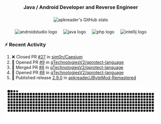 <h3 align="center">Java / Android Developer and Reverse Engineer</h3>

###
<div align="center">
  <img src="https://github-readme-stats-sigma-nine-45.vercel.app/api?username=apkreader&show_icons=true&theme=transparent" alt="apkreader's GitHub stats">
</div>

###

<div align="center">
  <img src="https://cdn.jsdelivr.net/gh/devicons/devicon/icons/androidstudio/androidstudio-original.svg" height="30" alt="androidstudio logo"  />
  <img width="12" />
  <img src="https://cdn.jsdelivr.net/gh/devicons/devicon/icons/java/java-original.svg" height="30" alt="java logo"  />
  <img width="12" />
  <img src="https://cdn.jsdelivr.net/gh/devicons/devicon/icons/php/php-original.svg" height="30" alt="php logo"  />
  <img width="12" />
  <img src="https://cdn.jsdelivr.net/gh/devicons/devicon/icons/intellij/intellij-original.svg" height="30" alt="intellij logo"  />
</div>

### :zap: Recent Activity
<!--START_SECTION:activity-->
1. ❌ Closed PR [#27](https://github.com/sim0n/Caesium/pull/27) in [sim0n/Caesium](https://github.com/sim0n/Caesium)
2. 💪 Opened PR [#9](https://github.com/qTechnologiesV2/qprotect-language/pull/9) in [qTechnologiesV2/qprotect-language](https://github.com/qTechnologiesV2/qprotect-language)
3. 🎉 Merged PR [#8](https://github.com/qTechnologiesV2/qprotect-language/pull/8) in [qTechnologiesV2/qprotect-language](https://github.com/qTechnologiesV2/qprotect-language)
4. 💪 Opened PR [#8](https://github.com/qTechnologiesV2/qprotect-language/pull/8) in [qTechnologiesV2/qprotect-language](https://github.com/qTechnologiesV2/qprotect-language)
5. 🚀 Published release [2.9.0](https://github.com/apkreader/JByteMod-Remastered/releases/tag/2.9.0) in [apkreader/JByteMod-Remastered](https://github.com/apkreader/JByteMod-Remastered)
<!--END_SECTION:activity-->

###

  <picture>
    <source media="(prefers-color-scheme: dark)" srcset="https://raw.githubusercontent.com/apkreader/apkreader/output/github-contribution-grid-snake-dark.svg" />
    <source media="(prefers-color-scheme: light)" srcset="https://raw.githubusercontent.com/apkreader/apkreader/output/github-contribution-grid-snake.svg" />
    <img alt="github-snake" src="https://raw.githubusercontent.com/apkreader/apkreader/output/github-contribution-grid-snake.svg" />
  </picture>

###
